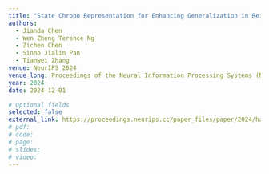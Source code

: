 ```yaml
---
title: "State Chrono Representation for Enhancing Generalization in Reinforcement Learning"
authors:
  - Jianda Chen
  - Wen Zheng Terence Ng
  - Zichen Chen
  - Sinno Jialin Pan
  - Tianwei Zhang
venue: NeurIPS 2024
venue_long: Proceedings of the Neural Information Processing Systems (NeurIPS)
year: 2024
date: 2024-12-01

# Optional fields
selected: false
external_link: https://proceedings.neurips.cc/paper_files/paper/2024/hash/8600a9df1a087a9a66900cc8c948c3f0-Abstract-Conference.html
# pdf: 
# code: 
# page: 
# slides: 
# video:
---
```

